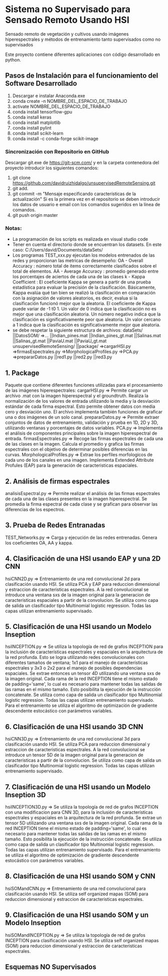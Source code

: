 # Sistema no Supervisado para Sensado Remoto Usando HSI
Sensado remoto de vegetación y cultivos usando imágenes hiperespectrales y métodos de entrenamiento tanto supervisados como no supervisados

Este proyecto contiene diferentes aplicaciones con código desarrollado en python.

## Pasos de Instalación para el funcionamiento del Software Desarrollado
1. Descargar e instalar Anaconda.exe
2. conda create -n NOMBRE_DEL_ESPACIO_DE_TRABAJO
3. activate NOMBRE_DEL_ESPACIO_DE_TRABAJO
4. conda install tensorflow-gpu
5. conda install keras
6. conda install matplotlib
7. conda install pylint
8. conda install scikit-learn
9. conda install -c conda-forge scikit-image

### Sincronización con Repositorio en GitHub
Descargar git.exe de https://git-scm.com/ y en la carpeta contenedora del proyecto introducir los siguientes comandos:
1. git clone https://github.com/davidruizhidalgo/unsupervisedRemoteSensing.git
2. git add.
3. git commit -m "Mensaje especificando características de la actualización"
        Si es la primera vez en el repositorio se deben introducir los datos de usuario e email con los comandos 
        sugeridos en la línea de comandos. 
4. git push origin master
### Notas: 
- La programación de los scripts es realizada en visual studio code
- Tener en cuenta el directorio donde se encuentran los datasets. En este caso: C:/Users/david/Documents/dataSets/
- Los programas TEST_xxx.py ejecutan los modelos entrenados de las redes y proporcionan las metricas de desempeño:
                OA - Overall Accuracy : número total de items correctamente clasificados sobre el total de elementos.
                AA - Average Accuracy : promedio generado entre los porcentajes de aciertos de cada una de las clases
                k - Kappa Coefficient : El coeficiente Kappa se genera a partir de una prueba estadística para evaluar la precisión de la clasificación. Básicamente, Kappa evalúa qué tan bien se realizó la clasificación en comparación con la asignación de valores aleatorios, es decir, evalua si la clasificación funcionó mejor que la aleatoria. El coeficiente de Kappa puede variar de -1 t0 1. Un valor de 0 indica que la clasificación no es mejor que una clasificación aleatoria. Un número negativo indica que la clasificación es significativamente peor que aleatoria. Un valor cercano a 1 indica que la clasificación es significativamente mejor que aleatoria.
- se debe respetar la siguiente estructura de archivos: 
dataSets/
        ||DatosSOM/
                =>...
        ||Indian_pines.mat
        ||Indian_pines_gt.mat
        ||Salinas.mat
        ||Salinas_gt.mat
        ||PaviaU.mat
        ||PaviaU_gt.mat
unsupervisedRemoteSensing/
	||package/
		=>cargarHSI.py
		=>firmasEspectrales.py
		=>MorphologicalProfiles.py
		=>PCA.py
		=>prepararDatos.py
	||red1.py
	||red2.py
	||red3.py
## 1. Package
Paquete que contiene diferentes funciones utilizadas para el procesamiento de las imágenes hiperespectrales:
cargarHSI.py => Permite cargar un archivo .mat con la imagen hiperespectral y el groundtruth. Realiza la normalización de los valores de entrada utilizando la media y la desviación estándar de cada firma espectral. Esto permite obtener datos con media cero y desviación uno. El archivo implementa también funciones de graficar una o dos imágenes de un solo canal.
prepararDatos.py => Permite extraer conjuntos de datos de entrenamiento, validación y prueba en 1D, 2D y 3D, utilizando ventanas y porcentajes de datos variables.
PCA.py => Implementa el análisis de componentes principales sobre la imagen hiperespectral de entrada.
firmasEspectrales.py => Recoge las firmas espectrales de cada una de las clases en la imagen. Calcula el promedio y grafica las firmas espectrales con el objetivo de determinar posibles diferencias en las curvas. 
MorphologicalProfiles.py => Extrae los perfiles morfologicos de cada uno de los canales en una imagen. Implementa Extended Attribute Profules (EAP) para la generación de caracteristicas espaciales.
## 2. Análisis de firmas espectrales 
analisisEspectral.py => Permite realizar el análisis de las firmas espectrales de cada una de las clases presentes en la imagen hiperespectral. Se promedia la firma espectral de cada clase y se grafican para observar las diferencias de los espectros.
## 3. Prueba de Redes Entranadas
TEST_Networks.py => Carga y ejecución de las redes entrenadas. Genera los coeficientes OA, AA y kappa.  
## 4. Clasificación de una HSI usando EAP y una 2D CNN
hsiCNN2D.py => Entrenamiento de una  red convolucional 2d para clasificación usando HSI. Se utiliza PCA y EAP para reduccion dimensional y estraccion de caracteristicas espectrales. A la red convolucional se introduce una ventana sxs de la imagen original para la generacion de caracteristicas espaciales a partir de la convolucion. Se utiliza como capa de salida un clasificador tipo Multinomial logistic regression. Todas las capas utilizan entrenamiento supervisado. 
## 5. Clasificación de una HSI usando un Modelo Inseption
hsiINCEPTION.py => Se utiliza la topología de red de grafos INCEPTION para la inclusión de características espectrales y espaciales en la arquitectura de la red profunda. Esto se logra utilizando redes convolucionales con diferentes tamaños de ventana; 1x1 para el manejo de características espectrales y 3x3 o 2x2 para el manejo de posibles dependencias espaciales. Se extrae entonces un tensor 4D utilizando una ventana sxs de la imagen original.
Cada rama de la red INCEPTION tiene el mismo estado de padding='same', lo cual es necesario para mantener todas las salidas de las ramas en el mismo tamaño. Esto posibilita la ejecución de la instrucción concatenate.
Se utiliza como capa de salida un clasificador tipo Multinomial logistic regression. Todas las capas utilizan entrenamiento supervisado. Para el entrenamiento se utiliza el algoritmo de optimización de gradiente descendente estocástico con parámetros variables. 
## 6. Clasificación de una HSI usando 3D CNN
hsiCNN3D.py => Entrenamiento de una  red convolucional 3d para clasificación usando HSI. Se utiliza PCA para reduccion dimensional y estraccion de caracteristicas espectrales. A la red convolucional se introduce un tensor 5D de la imagen original para la generacion de caracteristicas a partir de la convolucion. Se utiliza como capa de salida un clasificador tipo Multinomial logistic regression. Todas las capas utilizan entrenamiento supervisado. 
## 7. Clasificación de una HSI usando un Modelo Inseption 3D
hsiINCEPTION3D.py => Se utiliza la topología de red de grafos INCEPTION con una modificacion para CNN 3D, para la inclusión de características espectrales y espaciales en la arquitectura de la red profunda. Se extrae un tensor 5D utilizando una ventana sxs de la imagen original.
Cada rama de la red INCEPTION tiene el mismo estado de padding='same', lo cual es necesario para mantener todas las salidas de las ramas en el mismo tamaño. Esto posibilita la ejecución de la instrucción concatenate. Se utiliza como capa de salida un clasificador tipo Multinomial logistic regression. Todas las capas utilizan entrenamiento supervisado. Para el entrenamiento se utiliza el algoritmo de optimización de gradiente descendente estocástico con parámetros variables. 
## 8. Clasificación de una HSI usando SOM y CNN
hsiSOMandCNN.py => Entrenamiento de una  red convolucional para clasificación usando HSI. Se utiliza self organized mapas (SOM) para reduccion dimensional y estraccion de caracteristicas espectrales.
## 9. Clasificación de una HSI usando SOM y un Modelo Inseption 
hsiSOMandINCEPTION.py => Se utiliza la topología de red de grafos INCEPTION para clasificación usando HSI. Se utiliza self organized mapas (SOM) para reduccion dimensional y estraccion de caracteristicas espectrales.

## Esquemas NO Supervisados

